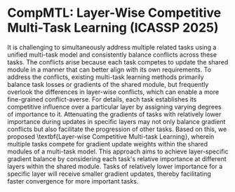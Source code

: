 # CompMTL: Layer-Wise Competitive Multi-Task Learning (ICASSP 2025)


It is challenging to simultaneously address multiple related tasks using a unified multi-task model and consistently balance conflicts across these tasks. The conflicts arise because each task competes to update the shared module in a manner that can better align with its own requirements. To address the conflicts, existing multi-task learning methods primarily balance task losses or gradients of the shared module, but frequently overlook the differences in layer-wise conflicts, which can enable a more fine-grained conflict-averse. For details, each task establishes its competitive influence over a particular layer by assigning varying degrees of importance to it. Attenuating the gradients of tasks with relatively lower importance during updates in specific layers may not only balance gradient conflicts but also facilitate the progression of other tasks. Based on this, we proposed \textbf{Layer-wise Competitive Multi-task Learning}, wherein multiple tasks compete for gradient update weights within the shared modules of a multi-task model. This approach aims to achieve layer-specific gradient balance by considering each task's relative importance at different layers within the shared module. Tasks of relatively lower importance for a specific layer will receive smaller gradient updates, thereby facilitating faster convergence for more important tasks.
